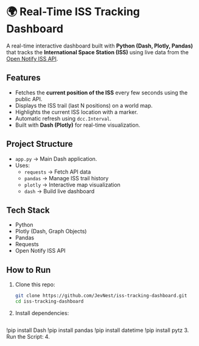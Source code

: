# 🌍 Real-Time ISS Tracking Dashboard

A real-time interactive dashboard built with **Python (Dash, Plotly, Pandas)** that tracks the **International Space Station (ISS)** using live data from the [Open Notify ISS API](http://api.open-notify.org/iss-now.json).

## Features
- Fetches the **current position of the ISS** every few seconds using the public API.  
- Displays the ISS trail (last N positions) on a world map.  
- Highlights the current ISS location with a marker.  
- Automatic refresh using `dcc.Interval`.  
- Built with **Dash (Plotly)** for real-time visualization.  

## Project Structure
- `app.py` → Main Dash application.  
- Uses:
  - `requests` → Fetch API data  
  - `pandas` → Manage ISS trail history  
  - `plotly` → Interactive map visualization  
  - `dash` → Build live dashboard  

## Tech Stack
- Python  
- Plotly (Dash, Graph Objects)  
- Pandas  
- Requests  
- Open Notify ISS API  

## How to Run
1. Clone this repo:  
   ```bash
   git clone https://github.com/JevNest/iss-tracking-dashboard.git
   cd iss-tracking-dashboard
2. Install dependencies:
   ```bash
  !pip install Dash
  !pip install pandas
  !pip install datetime
  !pip install pytz
 3. Run the Script:
 4. 
